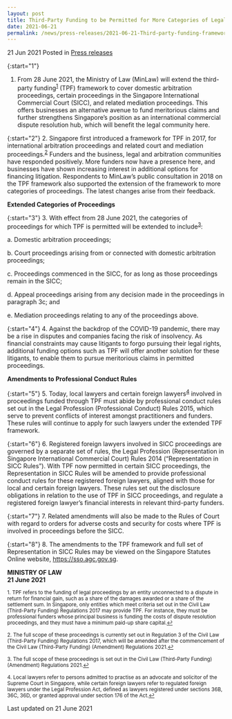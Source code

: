 ```yaml
---
layout: post
title: Third-Party Funding to be Permitted for More Categories of Legal Proceedings in Singapore
date: 2021-06-21
permalink: /news/press-releases/2021-06-21-Third-party-funding-framework-permitted-for-more-categories-of-legal-preceedings-in-Singapore 
---
```


21 Jun 2021 Posted in [Press releases](/news/press-releases)

{:start="1"}
1.	From 28 June 2021, the Ministry of Law (MinLaw) will extend the third-party funding<sup><a href="#fn1" id="ref1">1</a></sup> (TPF) framework to cover domestic arbitration proceedings, certain proceedings in the Singapore International Commercial Court (SICC), and related mediation proceedings. This offers businesses an alternative avenue to fund meritorious claims and further strengthens Singapore’s position as an international commercial dispute resolution hub, which will benefit the legal community here.

{:start="2"}
2.	Singapore first introduced a framework for TPF in 2017, for international arbitration proceedings and related court and mediation proceedings.<sup><a href="#fn2" id="ref2">2</a></sup> Funders and the business, legal and arbitration communities have responded positively. More funders now have a presence here, and businesses have shown increasing interest in additional options for financing litigation. Respondents to MinLaw’s public consultation in 2018 on the TPF framework also supported the extension of the framework to more categories of proceedings. The latest changes arise from their feedback.

**Extended Categories of Proceedings**

{:start="3"}
3.	With effect from 28 June 2021, the categories of proceedings for which TPF is permitted will be extended to include<sup><a href="#fn3" id="ref3">3</a></sup>:

  a. Domestic arbitration proceedings;
  
  b. Court proceedings arising from or connected with domestic arbitration proceedings;
  
  c. Proceedings commenced in the SICC, for as long as those proceedings remain in the SICC;
  
  d. Appeal proceedings arising from any decision made in the proceedings in paragraph 3c; and
  
  e. Mediation proceedings relating to any of the proceedings above.

{:start="4"}
4.	 Against the backdrop of the COVID-19 pandemic, there may be a rise in disputes and companies facing the risk of insolvency. As financial constraints may cause litigants to forgo pursuing their legal rights, additional funding options such as TPF will offer another solution for these litigants, to enable them to pursue meritorious claims in permitted proceedings.

**Amendments to Professional Conduct Rules**

{:start="5"}
5.	Today, local lawyers and certain foreign lawyers<sup><a href="#fn4" id="ref4">4</a></sup> involved in proceedings funded through TPF must abide by professional conduct rules set out in the Legal Profession (Professional Conduct) Rules 2015, which serve to prevent conflicts of interest amongst practitioners and funders. These rules will continue to apply for such lawyers under the extended TPF framework.

{:start="6"}
6.	Registered foreign lawyers involved in SICC proceedings are governed by a separate set of rules, the Legal Profession (Representation in Singapore International Commercial Court) Rules 2014 (“Representation in SICC Rules”). With TPF now permitted in certain SICC proceedings, the Representation in SICC Rules will be amended to provide professional conduct rules for these registered foreign lawyers, aligned with those for local and certain foreign lawyers. These rules set out the disclosure obligations in relation to the use of TPF in SICC proceedings, and regulate a registered foreign lawyer’s financial interests in relevant third-party funders.

{:start="7"}
7.	 Related amendments will also be made to the Rules of Court with regard to orders for adverse costs and security for costs where TPF is involved in proceedings before the SICC.

{:start="8"}
8.	 The amendments to the TPF framework and full set of Representation in SICC Rules may be viewed on the Singapore Statutes Online website, <a href="https://sso.agc.gov.sg" target="new">https://sso.agc.gov.sg</a>.

**MINISTRY OF LAW**<br>
**21 June 2021**

<p><sup id="fn1">1. TPF refers to the funding of legal proceedings by an entity unconnected to a dispute in return for financial gain, such as a share of the damages awarded or a share of the settlement sum. In Singapore, only entities which meet criteria set out in the Civil Law (Third-Party Funding) Regulations 2017 may provide TPF. For instance, they must be professional funders whose principal business is funding the costs of dispute resolution proceedings, and they must have a minimum paid-up share capital.<a href="#ref1" title="Jump back to footnote 1 in the text.">↩</a></sup></p>
<p><sup id="fn2">2. The full scope of these proceedings is currently set out in Regulation 3 of the Civil Law (Third-Party Funding) Regulations 2017, which will be amended after the commencement of the Civil Law (Third-Party Funding) (Amendment) Regulations 2021.<a href="#ref2" title="Jump back to footnote 2 in the text.">↩</a></sup></p>
<p><sup id="fn3">3. The full scope of these proceedings is set out in the Civil Law (Third-Party Funding) (Amendment) Regulations 2021.<a href="#ref3" title="Jump back to footnote 3 in the text.">↩</a></sup></p>
<p><sup id="fn4">4. Local lawyers refer to persons admitted to practise as an advocate and solicitor of the Supreme Court in Singapore, while certain foreign lawyers refer to regulated foreign lawyers under the Legal Profession Act, defined as lawyers registered under sections 36B, 36C, 36D, or granted approval under section 176 of the Act.<a href="#ref4" title="Jump back to footnote 4 in the text.">↩</a></sup></p>

<p class="right-side-updated">Last updated on 21 June 2021</p>
